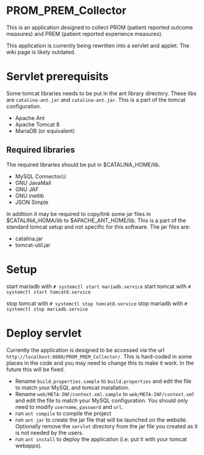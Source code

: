 # PROM_PREM_Collector
This is an application designed to collect PROM (patient reported outcome measures) and PREM (patient reported experience measures).

This application is currently being rewritten into a servlet and applet. The wiki page is likely outdated.

# Servlet prerequisits
Some tomcat libraries needs to be put in the ant library directory. These libs are `catalina-ant.jar` and `catalina-ant.jar`. This is a part of the tomcat configuration.
+ Apache Ant
+ Apache Tomcat 8
+ MariaDB (or equivalent)
## Required libraries
The required libraries should be put in $CATALINA_HOME/lib.
+ MySQL Connector/J
+ GNU JavaMail
+ GNU JAF
+ GNU inetlib
+ JSON Simple

In addition it may be required to copy/link some jar files in $CATALINA_HOMA/lib to $APACHE_ANT_HOME/lib. This is a part of the standard tomcat setup and not specific for this software. The jar files are:
+ catalina.jar
+ tomcat-util.jar

# Setup

start mariadb with `# systemctl start mariadb.service`
start tomcat with `# systemctl start tomcat8.service`

stop tomcat with `# systemctl stop tomcat8.service`
stop mariadb with `# systemctl stop mariadb.service`

# Deploy servlet
Currently the application is designed to be accessed via the url `http://localhost:8080/PROM_PREM_Collector/`. This is hard-coded in some places in the code and you may need to change this to make it work. In the future this will be fixed.
+ Rename `build.properties.sample` to `build.properties` and edit the file to match your MySQL and tomcat installation.<br>
+ Rename `web/META-INF/context.xml.sample` to `web/META-INF/context.xml` and edit the file to match your MySQL configuration. You should only need to modify `username`, `password` and `url`.
+ run `ant compile` to compile the project
+ run `ant jar` to create the jar file that will be launched on the website. Optionally remove the `servlet` directory from the jar file you created as it is not needed by the users.
+ run `ant install` to deploy the application (i.e. put it with your tomcat webapps).

